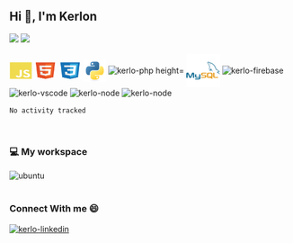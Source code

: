 ## Hi 👋, I'm Kerlon
<div>
 <img src= "https://github-readme-stats.vercel.app/api?username=kerlonfernandes&show_icons=true&theme=radical"/>
  <img height="180em" src="https://github-readme-stats.vercel.app/api/top-langs/?username=kerlonfernandes&layout=compact&langs_count=8&theme=radical"/>
</div>

<div style="display: inline_block"><br>
  <img align="center" alt="kerlo-Js" height="30" width="40" src="https://raw.githubusercontent.com/devicons/devicon/master/icons/javascript/javascript-plain.svg">
  <img align="center" alt="kerlo-HTML" height="30" width="40" src="https://raw.githubusercontent.com/devicons/devicon/master/icons/html5/html5-original.svg">
  <img align="center" alt="kerlo-CSS" height="30" width="40" src="https://raw.githubusercontent.com/devicons/devicon/master/icons/css3/css3-original.svg">
  <img align="center" alt="kerlo-Python" height="40" width="40"src="https://raw.githubusercontent.com/devicons/devicon/master/icons/python/python-original.svg">
   <img align="center" alt="kerlo-php height="60" width="60" src="https://cdn-icons-png.flaticon.com/512/5968/5968332.png"> 
    <img align="center" alt="kerlo-sql" height="60" width="60" src="https://raw.githubusercontent.com/devicons/devicon/master/icons/mysql/mysql-original-wordmark.svg"> 
 <img align="center" alt="kerlo-firebase" height="45" width="45" src="https://img.icons8.com/color/512/google-firebase-console.png"> 
  <img align="center" alt="kerlo-vscode" height="35" width="35" src="https://cdn.icon-icons.com/icons2/2107/PNG/512/file_type_vscode_icon_130084.png">
  <img align="center" alt="kerlo-node" height="75" width="75" src="https://cdn.iconscout.com/icon/free/png-256/free-node-js-3-1174937.png?f=webp">
  <img align="center" alt="kerlo-node" height="55" width="55" src="https://images.surferseo.art/0236f512-4133-49ef-901c-d7b058ee269b.png">

</div>

<!--START_SECTION:waka-->

```txt
No activity tracked
```

<!--END_SECTION:waka-->

<div style="display: inline_block>"><br>
 <h3>💻 My workspace</h3>
<img align="center" alt="ubuntu" height="65" width="65" src="https://cdn.icon-icons.com/icons2/2429/PNG/512/ubuntu_logo_icon_147216.png">
 </div>
 
 <div style="display: inline_block>"><br>
 <h3>Connect With me 😄</h3>

 <a href="https://www.linkedin.com/in/kerlon-fernandes"><img align="center" alt="kerlo-linkedin" height="40" width="40" src="https://cdn-icons-png.flaticon.com/512/174/174857.png"></a>
 </div>
